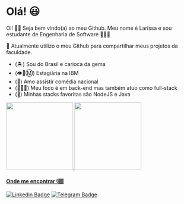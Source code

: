 # Olá! 😃

Oi! 👋🏽 Seja bem vindo(a) ao meu Github. Meu nome é Larissa e sou estudante de Engenharia de Software 👩🏽‍💻

🔸 Atualmente utilizo o meu Github para compartilhar meus projetos da faculdade.

- (🏝) Sou do Brasil e carioca da gema
- (👁️🐝Ⓜ️) Estagiária na IBM
- (🤣) Amo assistir comédia nacional
- (👩🏽‍💻) Meu foco é em back-end mas também atuo como full-stack
- (💖) Minhas stacks favoritas são NodeJS e Java 

<div>
<a href="https://github.com/larissaoks">
<img height="180em" src="https://github-readme-stats.vercel.app/api/top-langs/?username=larissaoks&layout=compact&langs_count=7&theme=dracula"/>
<img height="180em" src="https://github-readme-stats.vercel.app/api?username=larissaoks&show_icons=true&theme=dracula&include_all_commits=true&count_private=true"/>
</div>

#### Onde me encontrar 👇🏽
 [![Linkedin Badge](https://img.shields.io/badge/-LinkedIn-blue?style=flat-square&logo=Linkedin&logoColor=white&link=https://www.linkedin.com/in/larissa-de-oks/)](https://www.linkedin.com/in/larissa-de-oks/) [![Telegram Badge](https://img.shields.io/badge/-Telegram-white?style=flat-square&logo=Telegram&logoColor=white&link=https://t.me/alarissakelly)](https://t.me/alarissakelly)
